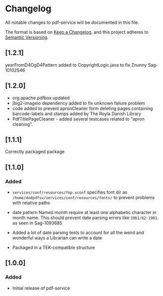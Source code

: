 # Changelog
All notable changes to pdf-service will be documented in this file.

The format is based on [Keep a Changelog](https://keepachangelog.com/en/1.0.0/),
and this project adheres to [Semantic Versioning](https://semver.org/spec/v2.0.0.html).
## [1.2.1]

yearFromD4OgD4Pattern added to CopyrightLogic.java to fix Znunny Sag-10102546


## [1.2.0]
- org.apache.pdfbox updated
- jbig2-imageio dependency added to fix unknown faliure problem
- code added to prevent apronCleaner form deleting pages containing barcode-labels and stamps added by The Royla Danish Library
- PdfTitlePageCleaner - added several testcases related to "apron cleaning".


## [1.1.1]

Correctly packaged package


## [1.1.0]
### Added

- `services/conf/resources/fop.xconf` specifies font dir as `/home/dodpdfsv/services/conf/resources/fonts/` to prevent
  problems with relative paths

- date pattern Named month require at least one alphabetic character in month name. 
  This should prevent date parsing errors like `1961/62-1981.` as seen in Sag-1093685

- Added a lot of date parsing tests to account for all the weird and wonderful ways a Librarian can write a date

- Packaged in a TEK-compatible structure

## [1.0.0]
### Added

- Initial release of pdf-service
